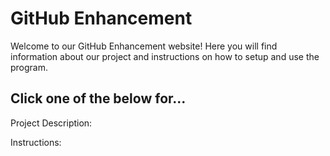 # GitHub Enhancement

Welcome to our GitHub Enhancement website!
Here you will find information about our project and instructions on how to setup and use the program.

## Click one of the below for...

Project Description:


Instructions:

